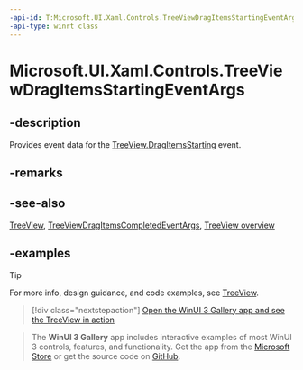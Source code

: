 ```yaml
---
-api-id: T:Microsoft.UI.Xaml.Controls.TreeViewDragItemsStartingEventArgs
-api-type: winrt class
---
```

<!-- Class syntax.
public class TreeViewDragItemsStartingEventArgs 
-->

# Microsoft.UI.Xaml.Controls.TreeViewDragItemsStartingEventArgs

## -description

Provides event data for the [TreeView.DragItemsStarting](treeview_dragitemsstarting.md) event.

## -remarks

## -see-also

[TreeView](treeview.md), [TreeViewDragItemsCompletedEventArgs](treeviewdragitemscompletedeventargs.md), [TreeView overview](/windows/apps/design/controls/tree-view)

## -examples

> [!TIP]
> For more info, design guidance, and code examples, see [TreeView](/windows/apps/design/controls/tree-view).

> [!div class="nextstepaction"]
> [Open the WinUI 3 Gallery app and see the TreeView in action](winui3gallery:/item/TreeView)

> The **WinUI 3 Gallery** app includes interactive examples of most WinUI 3 controls, features, and functionality. Get the app from the [Microsoft Store](https://www.microsoft.com/store/productId/9P3JFPWWDZRC) or get the source code on [GitHub](https://github.com/microsoft/WinUI-Gallery).
